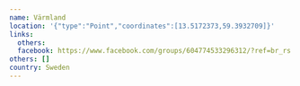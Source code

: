 ```yaml
---
name: Värmland
location: '{"type":"Point","coordinates":[13.5172373,59.3932709]}'
links:
  others: 
  facebook: https://www.facebook.com/groups/604774533296312/?ref=br_rs
others: []
country: Sweden
---
```

